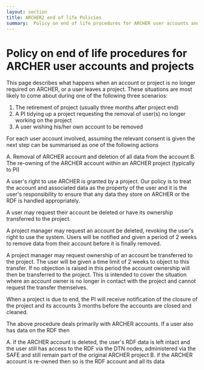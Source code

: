 ```yaml
---
layout: section
title: ARCHER2 end of life Policies
summary:  Policy on end of life procedures for ARCHER user accounts and projects
---
```



# Policy on end of life procedures for ARCHER user accounts and projects

This page describes what happens when an account or project is no longer required on ARCHER, or a user leaves a project. These situations are most likely to come about during one of the following three scenarios:

1.    The retirement of project (usually three months after project end)
1.    A PI tidying up a project requesting the removal of user(s) no longer working on the project
1.    A user wishing his/her own account to be removed

For each user account involved, assuming the relevant consent is given the next step can be summarised as one of the following actions

A. Removal of ARCHER account and deletion of all data from the account
B. The re-owning of the ARCHER account within an ARCHER project (typically to PI)

A user's right to use ARCHER is granted by a project. Our policy is to treat the account and associated data as the property of the user and it is the user's responsibility to ensure that any data they store on ARCHER or the RDF is handled appropriately.

A user may request their account be deleted or have its ownership transferred to the project.

A project manager may request an account be deleted, revoking the user's right to use the system. Users will be notified and given a period of 2 weeks to remove data from their account before it is finally removed.

A project manager may request ownership of an account be transferred to the project. The user will be given a time limit of 2 weeks to object to this transfer. If no objection is raised in this period the account ownership will then be transferred to the project. This is intended to cover the situation where an account owner is no longer in contact with the project and cannot request the transfer themselves.

When a project is due to end, the PI will receive notification of the closure of the project and its accounts 3 months before the accounts are closed and cleaned.

The above procedure deals primarily with ARCHER accounts. If a user also has data on the RDF then

A.    if the ARCHER account is deleted, the user's RDF data is left intact and the user still has access to the RDF via the DTN nodes, administered via the SAFE and still remain part of the original ARCHER project
B.    if the ARCHER account is re-owned then so is the RDF account and all its data
